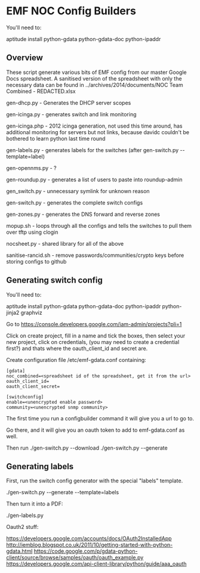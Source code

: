 EMF NOC Config Builders
=======================

You'll need to:

aptitude install python-gdata python-gdata-doc python-ipaddr

Overview
--------

These script generate various bits of EMF config from our master Google Docs spreadsheet.
A sanitised version of the spreadsheet with only the necessary data can be found in
../archives/2014/documents/NOC Team Combined - REDACTED.xlsx

gen-dhcp.py - Generates the DHCP server scopes

gen-icinga.py - generates switch and link monitoring

gen-icinga.php - 2012 icinga generation, not used this time around, has additional monitoring
for servers but not links, because davidc couldn't be bothered to learn python last time round

gen-labels.py - generates labels for the switches (after gen-switch.py --template=label)

gen-opennms.py - ?

gen-roundup.py - generates a list of users to paste into roundup-admin

gen_switch.py - unnecessary symlink for unknown reason

gen-switch.py - generates the complete switch configs

gen-zones.py - generates the DNS forward and reverse zones

mopup.sh - loops through all the configs and tells the switches to pull them over tftp using clogin

nocsheet.py - shared library for all of the above

sanitise-rancid.sh - remove passwords/communities/crypto keys before storing configs to github


Generating switch config
------------------------

You'll need to:

aptitude install python-gdata python-gdata-doc python-ipaddr python-jinja2 graphviz

Go to https://console.developers.google.com/iam-admin/projects?pli=1

Click on create project, fill in a name and tick the boxes, then select your
new project, click on credentials, (you may need to create a credential first?) 
and thats where the oauth_client_id and secret are.

Create configuration file /etc/emf-gdata.conf containing:

```
[gdata]
noc_combined=<spreadsheet id of the spreadsheet, get it from the url>
oauth_client_id=
oauth_client_secret=

[switchconfig]
enable=<unencrypted enable password>
community=<unencrypted snmp community>
```

The first time you run a configbuilder command it will give you a url to go to.

Go there, and it will give you an oauth token to add to emf-gdata.conf as well.

Then run
./gen-switch.py --download
./gen-switch.py --generate

Generating labels
-----------------

First, run the switch config generator with the special "labels" template.

./gen-switch.py  --generate --template=labels

Then turn it into a PDF:

./gen-labels.py

Oauth2 stuff:

https://developers.google.com/accounts/docs/OAuth2InstalledApp
http://iemblog.blogspot.co.uk/2011/10/getting-started-with-python-gdata.html
https://code.google.com/p/gdata-python-client/source/browse/samples/oauth/oauth_example.py
https://developers.google.com/api-client-library/python/guide/aaa_oauth
